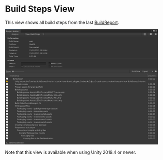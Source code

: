 <a name="Build Steps"></a>
# Build Steps View
This view shows all build steps from the last [BuildReport](https://docs.unity3d.com/ScriptReference/Build.Reporting.BuildReport.html).

<img src="images/build-steps.png">

Note that this view is available when using Unity 2019.4 or newer.
